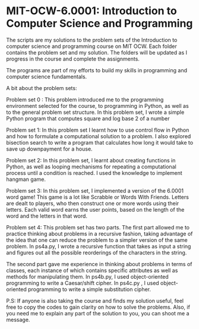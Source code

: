 # MIT-OCW-6.0001: Introduction to Computer Science and Programming

The scripts are my solutions to the problem sets of the Introduction to computer science and programming course on MIT OCW. Each folder contains the problem set and my solution. The folders will be updated as I progress in the course and complete the assignments.

The programs are part of my efforts to build my skills in programming and computer science fundamentals. 

A bit about the problem sets:

Problem set 0 : This problem introduced me to the programming environment selected for the course, to programming in Python, as well as to the general problem set structure. In this problem set, I wrote a simple Python program that computes square and log base 2 of a number

Problem set 1: In this problem set I learnt how to use control flow in Python and how to formulate a computational solution to a problem.  I also explored bisection search to write a program that calculates how long it would take to save up downpayment for a house.   

Problem set 2: In this problem set, I learnt about creating functions in Python, as well as looping mechanisms for repeating a computational process until a condition is reached.   I used the knowledge to implement hangman game.

Problem set 3: In this problem set, I implemented a version of the 6.0001 word game! This game is a lot like Scrabble or Words With Friends. Letters are dealt to players, who then construct one or more words using their letters. Each valid word earns the user points, based on the length of the word and the letters in that word.

Problem set 4: This problem set has two parts. The first part allowed me to practice thinking about problems in a recursive fashion, taking advantage of the idea that one can reduce the problem to a simpler version of the same problem. In ps4a.py, I wrote a recursive function that takes as input a string and figures out all the possible reorderings of the characters in the string. 

The second part gave me experience in thinking about problems in terms of classes, each instance of which contains specific attributes as well as methods for manipulating them. In ps4b.py, I used object-oriented programming to write a Caesar/shift cipher. In ps4c.py , I used object-oriented programming to write a simple substitution cipher.


P.S: If anyone is also taking the course and finds my solution useful, feel free to copy the codes to gain clarity on how to solve the problems. 
Also, if you need me to explain any part of the solution to you, you can shoot me a message.
